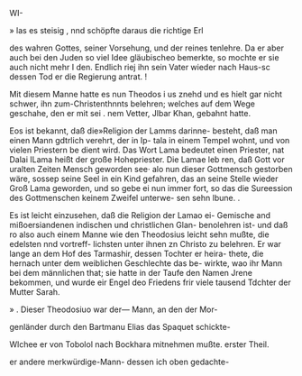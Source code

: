 WI-

» las es steisig , nnd schöpfte daraus die richtige Erl

des wahren Gottes, seiner Vorsehung, und der reines
tenlehre. Da er aber auch bei den Juden so viel Idee
gläubischeo bemerkte, so mochte er sie auch nicht mehr I
den. Endlich riej ihn sein Vater wieder nach Haus-sc
dessen Tod er die Regierung antrat. !

Mit diesem Manne hatte es nun Theodos i us znehd
und es hielt gar nicht schwer, ihn zum-Christenthnnts
belehren; welches auf dem Wege geschahe, den er mit sei
. nem Vetter, Jlbar Khan, gebahnt hatte.

Eos ist bekannt, daß die»Religion der Lamms darinne-
besteht, daß man einen Mann gdtrlich verehrt, der in Ip-
tala in einem Tempel wohnt, und von vielen Priestern be
dient wird. Das Wort Lama bedeutet einen Priester, nat
Dalai ILama heißt der große Hohepriester. Die Lamae leb
ren, daß Gott vor uralten Zeiten Mensch geworden see·
alo nun dieser Gottmensch gestorben wäre, sossep seine Seel
in ein Kind gefahren, das an seine Stelle wieder Groß
Lama geworden, und so gebe ei nun immer fort, so das
die Sureession des Gottmenschen keinem Zweifel unterwe-
sen sehn lbune. .

Es ist leicht einzusehen, daß die Religion der Lamao ei-
Gemische and mißoersiandenen indischen und christlichen Glan-
benolehren ist- und daß ro also auch einem Manne wie den
Theodosius leicht sehn mußte, die edelsten nnd vortreff-
lichsten unter ihnen zn Christo zu belehren. Er war lange
an dem Hof des Tarmashir, dessen Tochter er heira-
thete, die hernach unter dem weiblichen Geschlechte das be-
wirkte, wao ihr Mann bei dem männlichen that; sie hatte
in der Taufe den Namen Jrene bekommen, und wurde eir
Engel deo Friedens frir viele tausend Tdchter der Mutter
Sarah.

» . Dieser Theodosiuo war der— Mann, an den der Mor-

genländer durch den Bartmanu Elias das Spaquet schickte-

Wlchee er von Tobolol nach Bockhara mitnehmen mußte.
erster Theil.

er andere merkwürdige-Mann- dessen ich oben gedachte-

